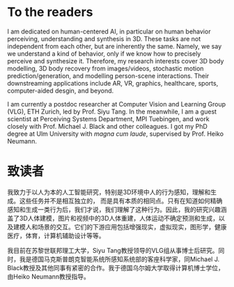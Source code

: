 
# To the readers

I am dedicated on human-centered AI, in particular on human behavior perceiving, understanding and synthesis in 3D. These tasks are not independent from each other, but are inherently the same. Namely, we say we understand a kind of behavior, only if we know how to precisely perceive and synthesize it. Therefore, my research interests cover 3D body modelling, 3D body recovery from images/videos, stochastic motion prediction/generation, and modelling person-scene interactions. Their downstreaming applications include AR, VR, graphics, healthcare, sports, computer-aided desgin, and beyond.

I am currently a postdoc researcher at Computer Vision and Learning Group (VLG), ETH Zurich, led by Prof. Siyu Tang. In the meanwhile, I am a guest scientist at Perceiving Systems Department, MPI Tuebingen, and work closely with Prof. Michael J. Black and other colleagues. I got my PhD degree at Ulm University with *magna cum laude*, supervised by Prof. Heiko Neumann.

# 致读者

我致力于以人为本的人工智能研究，特别是3D环境中人的行为感知，理解和生成。这些任务并不是相互独立的， 而是具有本质的相同点。只有在知道如何精确感知和生成一类行为后，我们才说，我们理解了这种行为。因此，我的研究兴趣涵盖了3D人体建模，图片和视频中的3D人体重建，人体运动不确定预测和生成，以及建模人和场景的交互。它们的下游应用包括增强现实，虚拟现实，图形学，健康医疗，体育，计算机辅助设计等等。

我目前在苏黎世联邦理工大学，Siyu Tang教授领导的VLG组从事博士后研究。同时，我是德国马克斯普朗克智能系统所感知系统部的客座科学家，同Michael J. Black教授及其他同事有紧密的合作。我于德国乌尔姆大学取得计算机博士学位，由Heiko Neumann教授指导。


